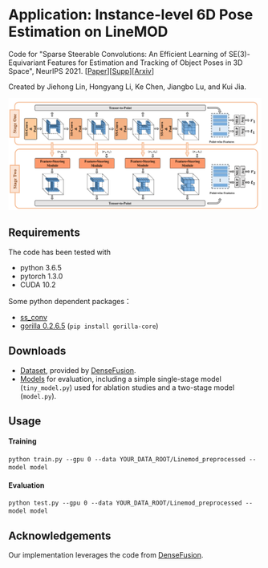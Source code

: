 # Application: Instance-level 6D Pose Estimation on LineMOD
Code for "Sparse Steerable Convolutions: An Efficient Learning of SE(3)-Equivariant Features for Estimation and Tracking of Object Poses in 3D Space", NeurIPS 2021. [[Paper](https://proceedings.neurips.cc/paper/2021/file/8c1b6fa97c4288a4514365198566c6fa-Paper.pdf)][[Supp](https://proceedings.neurips.cc/paper/2021/file/8c1b6fa97c4288a4514365198566c6fa-Supplemental.zip)][[Arxiv](https://arxiv.org/abs/2111.07383)]

Created by Jiehong Lin, Hongyang Li, Ke Chen, Jiangbo Lu, and Kui Jia.

![image](https://github.com/Gorilla-Lab-SCUT/SS-Conv/blob/main/doc/FigNetwork.png)

## Requirements
The code has been tested with
- python 3.6.5
- pytorch 1.3.0
- CUDA 10.2

Some python dependent packages：
- [ss_conv](https://github.com/Gorilla-Lab-SCUT/SS-Conv)
- [gorilla 0.2.6.5](https://github.com/Gorilla-Lab-SCUT/gorilla-core) (`pip install gorilla-core`)


## Downloads
- [Dataset](https://drive.google.com/drive/folders/19ivHpaKm9dOrr12fzC8IDFczWRPFxho7), provided by [DenseFusion](https://github.com/j96w/DenseFusion).
- [Models](https://drive.google.com/file/d/1jqrHJO7-8h3LXpPEFoRJ4QylBMUAY9CX/view?usp=sharing) for evaluation, including a simple single-stage model (`tiny_model.py`) used for ablation studies and a two-stage model (`model.py`).  

## Usage

#### Training

```
python train.py --gpu 0 --data YOUR_DATA_ROOT/Linemod_preprocessed --model model 
```

#### Evaluation
```
python test.py --gpu 0 --data YOUR_DATA_ROOT/Linemod_preprocessed --model model
```

## Acknowledgements

Our implementation leverages the code from [DenseFusion](https://github.com/j96w/DenseFusion).